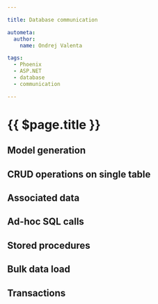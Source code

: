 ```yaml
---

title: Database communication

autometa:
  author:
    name: Ondrej Valenta

tags:
  - Phoenix
  - ASP.NET
  - database
  - communication

---
```


# {{ $page.title }}

## Model generation
## CRUD operations on single table
## Associated data
## Ad-hoc SQL calls
## Stored procedures
## Bulk data load
## Transactions